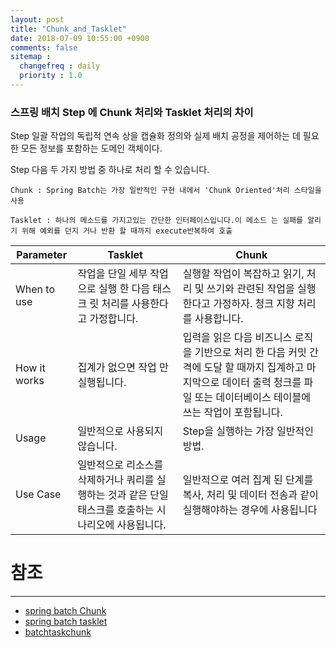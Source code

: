 ```yaml
---
layout: post
title: "Chunk_and_Tasklet"
date: 2018-07-09 10:55:00 +0900
comments: false
sitemap :
  changefreq : daily
  priority : 1.0
---
```


### 스프링 배치 Step 에 Chunk 처리와 Tasklet 처리의 차이

Step 일괄 작업의 독립적 연속 상을 캡슐화 정의와 실제 배치 공정을 제어하는 데 필요한 모든 정보를 포함하는 도메인 객체이다. 

Step 다음 두 가지 방법 중 하나로 처리 할 수 있습니다.
    
    Chunk : Spring Batch는 가장 일반적인 구현 내에서 'Chunk Oriented'처리 스타일을 사용
    
    Tasklet : 하나의 메소드를 가지고있는 간단한 인터페이스입니다.이 메소드 는 실패를 알리기 위해 예외를 던지 거나 반환 할 때까지 execute반복하여 호출


Parameter | Tasklet | Chunk
---- | ---- | ---- 
When to use	 | 작업을 단일 세부 작업으로 실행 한 다음 태스크 릿 처리를 사용한다고 가정합니다. | 실행할 작업이 복잡하고 읽기, 처리 및 쓰기와 관련된 작업을 실행한다고 가정하자. 청크 지향 처리를 사용합니다. 
How it works | 집계가 없으면 작업 만 실행됩니다. | 입력을 읽은 다음 비즈니스 로직을 기반으로 처리 한 다음 커밋 간격에 도달 할 때까지 집계하고 마지막으로 데이터 출력 청크를 파일 또는 데이터베이스 테이블에 쓰는 작업이 포함됩니다. 
Usage |  일반적으로 사용되지 않습니다. | Step을 실행하는 가장 일반적인 방법. 
Use Case | 일반적으로 리소스를 삭제하거나 쿼리를 실행하는 것과 같은 단일 태스크를 호출하는 시나리오에 사용됩니다. | 일반적으로 여러 집계 된 단계를 복사, 처리 및 데이터 전송과 같이 실행해야하는 경우에 사용됩니다 


# 참조 
-----
* [spring batch Chunk](https://docs.spring.io/spring-batch/trunk/reference/html/configureStep.html#chunkOrientedProcessing)
* [spring batch tasklet](https://docs.spring.io/spring-batch/trunk/reference/html/configureStep.html#taskletStep)
* [batchtaskchunk](http://www.javainuse.com/spring/batchtaskchunk)